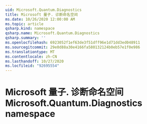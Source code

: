 ```yaml
---
uid: Microsoft.Quantum.Diagnostics
title: Microsoft 量子. 诊断命名空间
ms.date: 10/26/2020 12:00:00 AM
ms.topic: article
qsharp.kind: namespace
qsharp.name: Microsoft.Quantum.Diagnostics
qsharp.summary: ''
ms.openlocfilehash: 6923052f1ef63de3f51dff96e1d71dd3ed048911
ms.sourcegitcommit: 29e0d88a30e4166fa580132124b0eb57e1f0e986
ms.translationtype: MT
ms.contentlocale: zh-CN
ms.lasthandoff: 10/27/2020
ms.locfileid: "92695554"
---
```

# <a name="microsoftquantumdiagnostics-namespace"></a><span data-ttu-id="c401a-102">Microsoft 量子. 诊断命名空间</span><span class="sxs-lookup"><span data-stu-id="c401a-102">Microsoft.Quantum.Diagnostics namespace</span></span>



